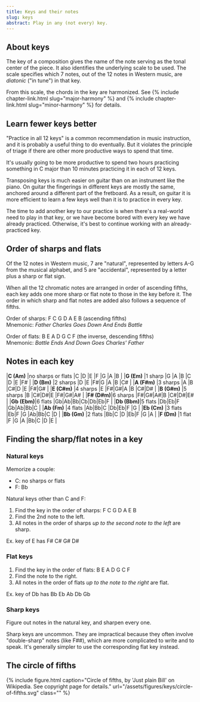 ```yaml
---
title: Keys and their notes
slug: keys
abstract: Play in any (not every) key.
---
```


## About keys

The key of a composition gives the name of the note serving as the tonal center of the piece.
It also identifies the underlying scale to be used.
The scale specifies which 7 notes,
out of the 12 notes in Western music,
are *diatonic* ("in tune") in that key.

From this scale,
the chords in the key are harmonized.
See {% include chapter-link.html slug="major-harmony" %} 
and {% include chapter-link.html slug="minor-harmony" %}
for details.

## Learn fewer keys better

"Practice in all 12 keys" is a common recommendation in music instruction,
and it is probably a useful thing to do eventually.
But it violates the principle of triage if there are other more productive ways to spend that time.

It's usually going to be more productive to spend two hours practicing something in C major 
than 10 minutes practicing it in each of 12 keys.

Transposing keys is much easier on guitar than on an instrument like the piano.
On guitar the fingerings in different keys are mostly the same,
anchored around a different part of the fretboard.
As a result,
on guitar it is more efficient to learn a few keys well than it is to practice in every key.

The time to add another key to our practice is when there's a real-world need to play in that key,
or we have become bored with every key we have already practiced.
Otherwise, it's best to continue working with an already-practiced key.

## Order of sharps and flats

Of the 12 notes in Western music,
7 are "natural",
represented by letters A-G from the musical alphabet,
and 5 are "accidental",
represented by a letter plus a sharp or flat sign.

When all the 12 chromatic notes are arranged in order of ascending fifths,
each key adds one more sharp or flat note to those in the key before it.
The order in which sharp and flat notes are added also follows a sequence of fifths.

Order of sharps: F C G D A E B (ascending fifths)  
Mnemonic: *Father Charles Goes Down And Ends Battle*

Order of flats: B E A D G C F (the inverse, descending fifths)  
Mnemonic: *Battle Ends And Down Goes Charles' Father*

## Notes in each key

<div class="table-wrapper" markdown="block">

|**C (Am)**  |no sharps or flats |C |D |E |F |G |A |B  |
|**G (Em)**  |1 sharp            |G |A |B |C |D |E |F# |
|**D (Bm)**  |2 sharps           |D |E |F#|G |A |B |C# |
|**A (F#m)** |3 sharps           |A |B |C#|D |E |F#|G# |
|**E (C#m)** |4 sharps           |E |F#|G#|A |B |C#|D# |
|**B (G#m)** |5 sharps           |B |C#|D#|E |F#|G#|A# |
|**F# (D#m)**|6 sharps           |F#|G#|A#|B |C#|D#|E# |
|**Gb (Ebm)**|6 flats            |Gb|Ab|Bb|Cb|Db|Eb|F  |
|**Db (Bbm)**|5 flats            |Db|Eb|F |Gb|Ab|Bb|C  |
|**Ab (Fm)** |4 flats            |Ab|Bb|C |Db|Eb|F |G  |
|**Eb (Cm)** |3 flats            |Eb|F |G |Ab|Bb|C |D  |
|**Bb (Gm)** |2 flats            |Bb|C |D |Eb|F |G |A  |
|**F (Dm)** |1 flat             |F |G |A |Bb|C |D |E  |

</div>

## Finding the sharp/flat notes in a key


### Natural keys 

Memorize a couple:
- C: no sharps or flats
- F: Bb

Natural keys other than C and F:
1. Find the key in the order of sharps: F C G D A E B
2. Find the 2nd note to the left. 
3. All notes in the order of sharps *up to the second note to the left* are sharp. 

Ex. key of E has F# C# G# D#

### Flat keys

1. Find the key in the order of flats: B E A D G C F
2. Find the note to the right. 
3. All notes in the order of flats *up to the note to the right* are flat. 

Ex. key of Db has Bb Eb Ab Db Gb

### Sharp keys

Figure out notes in the natural key, and sharpen every one.

Sharp keys are uncommon.
They are impractical because they often involve "double-sharp" notes (like F##),
which are more complicated to write and to speak.
It's generally simpler to use the corresponding flat key instead.

## The circle of fifths

{% include figure.html
    caption="Circle of fifths, by 'Just plain Bill' on Wikipedia. See copyright page for details."
    url="/assets/figures/keys/circle-of-fifths.svg"
    class=""
%}

